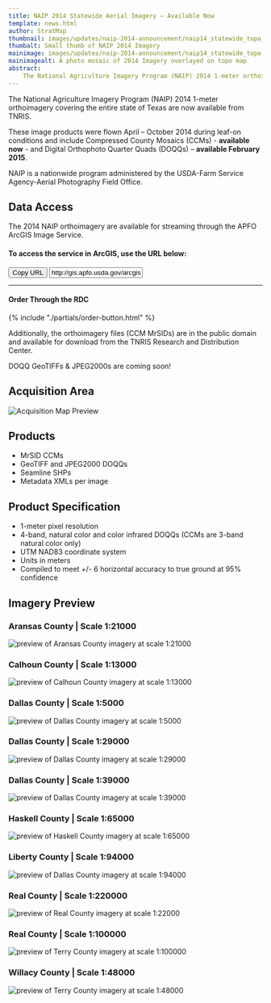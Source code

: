 ```yaml
---
title: NAIP 2014 Statewide Aerial Imagery – Available Now
template: news.html
author: StratMap
thumbnail: images/updates/naip-2014-announcement/naip14_statewide_topo_th.jpg
thumbalt: Small thumb of NAIP 2014 Imagery
mainimage: images/updates/naip-2014-announcement/naip14_statewide_topo.jpg
mainimagealt: A photo mosaic of 2014 Imagery overlayed on topo map
abstract:
    The National Agriculture Imagery Program (NAIP) 2014 1-meter orthoimagery covering the entire state of Texas are now available from TNRIS.
---
```


The National Agriculture Imagery Program (NAIP) 2014 1-meter orthoimagery covering the entire state of Texas are now available from TNRIS. 

These image products were flown April – October 2014 during leaf-on conditions and include Compressed County Mosaics (CCMs) - **available now** - and Digital Orthophoto Quarter Quads (DOQQs) – **available February 2015**. 

NAIP is a nationwide program administered by the USDA-Farm Service Agency-Aerial Photography Field Office.

## Data Access
The 2014 NAIP orthoimagery are available for streaming through the APFO ArcGIS Image Service.

#### To access the service in ArcGIS, use the URL below:

<div class="input-group copy-url-container">
      <span class="input-group-btn">
    <button class="btn btn-tnris copy-url-btn" type="button">
      <i class="fa fa-clipboard"></i> Copy URL
    </button>
  </span>
  <input class="wms-url copy-url-input form-control" type="text" readonly value="http://gis.apfo.usda.gov/arcgis/services">
</div>

****
#### Order Through the RDC
<div class="media">
  <div class="media-left">
    {% include "./partials/order-button.html" %}
  </div>
  <div class="media-body">
    <p>Additionally, the orthoimagery files (CCM MrSIDs) are in the public domain and available for download from the TNRIS Research and Distribution Center.</p>
    <p>DOQQ GeoTIFFs & JPEG2000s are coming soon!</p>
  </div>
</div>

## Acquisition Area

<img class="img-responsive" alt="Acquisition Map Preview" src="images/updates/naip-2014-announcement/naip14_acquisition_map_sm.jpg">

## Products
- MrSID CCMs
- GeoTIFF and JPEG2000 DOQQs
- Seamline SHPs
- Metadata XMLs per image

## Product Specification
- 1-meter pixel resolution
- 4-band, natural color and color infrared DOQQs (CCMs are 3-band natural color only)
- UTM NAD83 coordinate system
- Units in meters
- Compiled to meet +/- 6 horizontal accuracy to true ground at 95% confidence

## Imagery Preview
### Aransas County | Scale 1:21000
<img class="img-responsive" src="images/updates/naip-2014-announcement/naip14_aransas_wms_1to21000_sm.jpg" alt="preview of Aransas County imagery at scale 1:21000">

### Calhoun County | Scale 1:13000
<img class="img-responsive" src="images/updates/naip-2014-announcement/naip14_calhoun_wms_1to13000.jpg" alt="preview of Calhoun County imagery at scale 1:13000">

### Dallas County | Scale 1:5000
<img class="img-responsive" src="images/updates/naip-2014-announcement/naip14_dallas_ccm_1to5000.jpg" alt="preview of Dallas County imagery at scale 1:5000">

### Dallas County | Scale 1:29000
<img class="img-responsive" src="images/updates/naip-2014-announcement/naip14_dallas_ccm_1to29000.jpg" alt="preview of Dallas County imagery at scale 1:29000">

### Dallas County | Scale 1:39000
<img class="img-responsive" src="images/updates/naip-2014-announcement/naip14_dallas_ccm_1to39000.jpg" alt="preview of Dallas County imagery at scale 1:39000">

### Haskell County | Scale 1:65000
<img class="img-responsive" src="images/updates/naip-2014-announcement/naip14_haskell_wms_1to65000.jpg" alt="preview of Haskell County imagery at scale 1:65000">

### Liberty County | Scale 1:94000
<img class="img-responsive" src="images/updates/naip-2014-announcement/naip14_liberty_wms_1to94000.jpg" alt="preview of Dallas County imagery at scale 1:94000">

### Real County | Scale 1:220000
<img class="img-responsive" src="images/updates/naip-2014-announcement/naip14_real_wms_1to220000.jpg" alt="preview of Real County imagery at scale 1:22000">

### Real County | Scale 1:100000
<img class="img-responsive" src="images/updates/naip-2014-announcement/naip14_terry_wms_1to100000.jpg" alt="preview of Terry County imagery at scale 1:100000">

### Willacy County | Scale 1:48000
<img class="img-responsive" src="images/updates/naip-2014-announcement/naip14_willacy_wms_1to48000.jpg" alt="preview of Terry County imagery at scale 1:48000">


